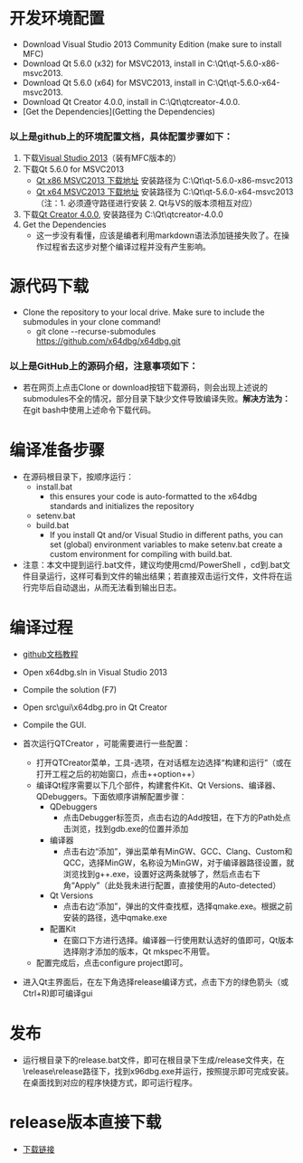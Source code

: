 # 开发环境配置
- Download Visual Studio 2013 Community Edition (make sure to install MFC)
- Download Qt 5.6.0 (x32) for MSVC2013, install in C:\Qt\qt-5.6.0-x86-msvc2013.
- Download Qt 5.6.0 (x64) for MSVC2013, install in C:\Qt\qt-5.6.0-x64-msvc2013.
- Download Qt Creator 4.0.0, install in C:\Qt\qtcreator-4.0.0.
- [Get the Dependencies](Getting the Dependencies)



### 以上是github上的环境配置文档，具体配置步骤如下：  
1. 下载[Visual Studio 2013](https://www.visualstudio.com/en-us/news/releasenotes/vs2013-community-vs)（装有MFC版本的）
2. 下载Qt 5.6.0 for MSVC2013  
    - [Qt x86 MSVC2013 下载地址](http://download.qt.io/official_releases/qt/5.6/5.6.0/qt-opensource-windows-x86-msvc2013-5.6.0.exe)  安装路径为 C:\Qt\qt-5.6.0-x86-msvc2013  
    - [Qt x64 MSVC2013 下载地址](http://download.qt.io/official_releases/qt/5.6/5.6.0/qt-opensource-windows-x86-msvc2013_64-5.6.0.exe) 安装路径为 C:\Qt\qt-5.6.0-x64-msvc2013    
      （注：1. 必须遵守路径进行安装 2. Qt与VS的版本须相互对应）  
3. 下载[Qt Creator 4.0.0](http://download.qt.io/official_releases/qtcreator/4.0/4.0.0/qt-creator-opensource-windows-x86-4.0.0.exe), 安装路径为 C:\Qt\qtcreator-4.0.0
4. Get the Dependencies  
    - 这一步没有看懂，应该是编者利用markdown语法添加链接失败了。在操作过程省去这步对整个编译过程并没有产生影响。

# 源代码下载
- Clone the repository to your local drive. Make sure to include the submodules in your clone command!  
    - git clone --recurse-submodules https://github.com/x64dbg/x64dbg.git

### 以上是GitHub上的源码介绍，注意事项如下：
- 若在网页上点击Clone or download按钮下载源码，则会出现上述说的submodules不全的情况，部分目录下缺少文件导致编译失败。**解决方法为：** 在git bash中使用上述命令下载代码。

# 编译准备步骤
- 在源码根目录下，按顺序运行：
    - install.bat 
        - this ensures your code is auto-formatted to the x64dbg standards and initializes the repository
    - setenv.bat
    - build.bat
        - If you install Qt and/or Visual Studio in different paths, you can set (global) environment variables to make setenv.bat create a custom environment for compiling with build.bat. 
- 注意：本文中提到运行.bat文件，建议均使用cmd/PowerShell ，cd到.bat文件目录运行，这样可看到文件的输出结果；若直接双击运行文件，文件将在运行完毕后自动退出，从而无法看到输出日志。


# 编译过程
- [github文档教程](https://github.com/x64dbg/x64dbg/wiki/Compiling-the-whole-project)


- Open x64dbg.sln in Visual Studio 2013
- Compile the solution (F7)
- Open src\gui\x64dbg.pro in Qt Creator
- Compile the GUI.


- 首次运行QTCreator ，可能需要进行一些配置：
    - 打开QTCreator菜单，工具-选项，在对话框左边选择“构建和运行”（或在打开工程之后的初始窗口，点击++option++）
    - 编译Qt程序需要以下几个部件，构建套件Kit、Qt Versions、编译器、QDebuggers。下面依顺序讲解配置步骤：
        - QDebuggers
            - 点击Debugger标签页，点击右边的Add按钮，在下方的Path处点击浏览，找到gdb.exe的位置并添加
        - 编译器
            - 点击右边“添加”，弹出菜单有MinGW、GCC、Clang、Custom和QCC，选择MinGW，名称设为MinGW，对于编译器路径设置，就浏览找到g++.exe，设置好这两条就够了，然后点击右下角“Apply”（此处我未进行配置，直接使用的Auto-detected）
        - Qt Versions
            - 点击右边“添加”，弹出的文件查找框，选择qmake.exe。根据之前安装的路径，选中qmake.exe 
        - 配置Kit
            - 在窗口下方进行选择。编译器一行使用默认选好的值即可，Qt版本选择刚才添加的版本，Qt mkspec不用管。
    - 配置完成后，点击configure project即可。
- 进入Qt主界面后，在左下角选择release编译方式，点击下方的绿色箭头（或Ctrl+R)即可编译gui

# 发布
- 运行根目录下的release.bat文件，即可在根目录下生成/release文件夹，在\release\release路径下，找到x96dbg.exe并运行，按照提示即可完成安装。在桌面找到对应的程序快捷方式，即可运行程序。


# release版本直接下载
- [下载链接](https://github.com/x64dbg/x64dbg/releases/download/snapshot/snapshot_2017-04-12_15-29.zip)
